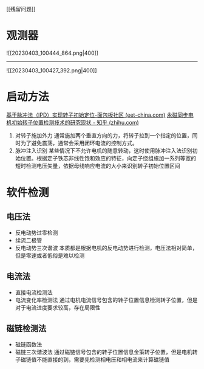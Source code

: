[[残留问题]]
# 观测器
![[20230403_100444_864.png|400]]
___
![[20230403_100427_392.png|400]]
# 启动方法
[基于脉冲法（IPD）实现转子初始定位-面包板社区 (eet-china.com)](https://www.eet-china.com/mp/a84027.html#:~:text=IPD%E8%84%89%E5%86%B2%E6%B3%A8%E5%85%A5%E7%9A%84%E5%8E%9F%E7%90%86%E6%98%AF%E5%81%87%E5%AE%9A%E4%BB%A3%E7%A0%81%E9%87%8C%E9%9D%A2%E8%BD%AC%E5%AD%90%E5%87%BA%E4%BA%8E%E6%9F%90%E4%B8%80%E4%B8%AA%E4%BD%8D%E7%BD%AE%EF%BC%880%E2%80%93360%E5%9D%87%E5%8F%AF%EF%BC%89%E3%80%82,%E4%B8%80%E8%88%AC%E4%B8%BA%E4%BA%86%E6%96%B9%E4%BE%BF%E9%80%89%E5%8F%960%E5%BA%A6%E4%BD%9C%E4%B8%BA%E5%88%9D%E5%A7%8B%E4%BD%8D%E7%BD%AE%EF%BC%8C%E5%9F%BA%E4%BA%8E%E4%BB%A3%E7%A0%81%E9%87%8C%E9%9D%A2%E5%81%87%E5%AE%9A%E7%9A%84%E5%88%9D%E5%A7%8B%E4%BD%8D%E7%BD%AE%E5%BB%BA%E7%AB%8B%E4%B8%80%E4%B8%AAdq%E5%9D%90%E6%A0%87%E7%B3%BB%E3%80%82%20%E5%9C%A8%E6%AD%A4%E5%9D%90%E6%A0%87%E7%B3%BB%E4%B8%8B%E5%B0%86%E6%95%B4%E4%B8%AA%EF%BC%880%E2%80%93360%EF%BC%89%E7%94%B5%E5%8C%BA%E9%97%B4%E5%88%92%E5%88%86%E6%88%90N%E5%88%86%EF%BC%8C%E5%A6%82%E4%B8%8B%E5%9B%BE)
[永磁同步电机初始转子位置检测技术的研究现状 - 知乎 (zhihu.com)](https://zhuanlan.zhihu.com/p/409887456)
1. 对转子施加外力
通常施加两个垂直方向的力，将转子拉到一个指定的位置，同时为了避免震荡，通常会采用闭环电流的控制方式。
2. 脉冲注入识别
某些情况下不允许电机的随意转动，这时使用脉冲注入法识别初始位置。根据定子铁芯非线性饱和效应的特征，向定子绕组施加一系列等宽的短时检测电压矢量，依据母线响应电流的大小来识别转子初始位置区间
# 软件检测
## 电压法
+ 反电动势过零检测
+ 续流二极管
+ 反电动势三次谐波
本质都是根据电机的反电动势进行检测，电压法相对简单，但是零速或者低俗是难以检测
## 电流法
+ 直接电流检测法
+ 电流变化率检测法
通过电机电流信号包含的转子位置信息检测转子位置，但是对于电流进度要求较高，存在局限性
## 磁链检测法
+ 磁链函数法
+ 磁链三次谐波法
通过磁链信号包含的转子位置信息金策转子位置，但是电机转子磁链值不能直接的到，需要先检测相电压和相电流来计算磁链值


